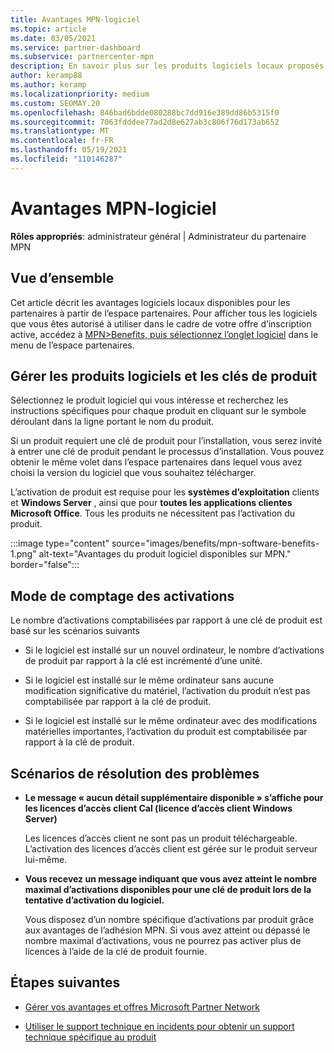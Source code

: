 ```yaml
---
title: Avantages MPN-logiciel
ms.topic: article
ms.date: 03/05/2021
ms.service: partner-dashboard
ms.subservice: partnercenter-mpn
description: En savoir plus sur les produits logiciels locaux proposés en tant qu’avantages Microsoft Partner Network (MPN)
author: keramp88
ms.author: keramp
ms.localizationpriority: medium
ms.custom: SEOMAY.20
ms.openlocfilehash: 846bad6bdde080288bc7dd916e389dd86b5315f0
ms.sourcegitcommit: 7063fdddee77ad2d8e627ab3c806f76d173ab652
ms.translationtype: MT
ms.contentlocale: fr-FR
ms.lasthandoff: 05/19/2021
ms.locfileid: "110146287"
---
```

# <a name="mpn-benefits---software"></a>Avantages MPN-logiciel

**Rôles appropriés**: administrateur général | Administrateur du partenaire MPN

## <a name="overview"></a>Vue d’ensemble

Cet article décrit les avantages logiciels locaux disponibles pour les partenaires à partir de l’espace partenaires. Pour afficher tous les logiciels que vous êtes autorisé à utiliser dans le cadre de votre offre d’inscription active, accédez à  [MPN>Benefits, puis sélectionnez l’onglet logiciel](https://partner.microsoft.com/dashboard/mpn/membership/benefits/software) dans le menu de l’espace partenaires.  

## <a name="manage-software-products-and-product-keys"></a>Gérer les produits logiciels et les clés de produit

Sélectionnez le produit logiciel qui vous intéresse et recherchez les instructions spécifiques pour chaque produit en cliquant sur le symbole déroulant dans la ligne portant le nom du produit.

Si un produit requiert une clé de produit pour l’installation, vous serez invité à entrer une clé de produit pendant le processus d’installation. Vous pouvez obtenir le même volet dans l’espace partenaires dans lequel vous avez choisi la version du logiciel que vous souhaitez télécharger.

L’activation de produit est requise pour les **systèmes d’exploitation** clients et **Windows Server** , ainsi que pour **toutes les applications clientes Microsoft Office**. Tous les produits ne nécessitent pas l’activation du produit.

:::image type="content" source="images/benefits/mpn-software-benefits-1.png" alt-text="Avantages du produit logiciel disponibles sur MPN." border="false":::

## <a name="how-activations-are-counted"></a>Mode de comptage des activations

Le nombre d’activations comptabilisées par rapport à une clé de produit est basé sur les scénarios suivants

- Si le logiciel est installé sur un nouvel ordinateur, le nombre d’activations de produit par rapport à la clé est incrémenté d’une unité.
 
- Si le logiciel est installé sur le même ordinateur sans aucune modification significative du matériel, l’activation du produit n’est pas comptabilisée par rapport à la clé de produit.

- Si le logiciel est installé sur le même ordinateur avec des modifications matérielles importantes, l’activation du produit est comptabilisée par rapport à la clé de produit.

## <a name="troubleshooting-scenarios"></a>Scénarios de résolution des problèmes

- **Le message « aucun détail supplémentaire disponible » s’affiche pour les licences d’accès client Cal (licence d’accès client Windows Server)**

    Les licences d’accès client ne sont pas un produit téléchargeable. L’activation des licences d’accès client est gérée sur le produit serveur lui-même.

- **Vous recevez un message indiquant que vous avez atteint le nombre maximal d’activations disponibles pour une clé de produit lors de la tentative d’activation du logiciel.**

    Vous disposez d’un nombre spécifique d’activations par produit grâce aux avantages de l’adhésion MPN. Si vous avez atteint ou dépassé le nombre maximal d’activations, vous ne pourrez pas activer plus de licences à l’aide de la clé de produit fournie.


 ## <a name="next-steps"></a>Étapes suivantes

- [Gérer vos avantages et offres Microsoft Partner Network](manage-your-partner-network-benefits.md)

- [Utiliser le support technique en incidents pour obtenir un support technique spécifique au produit](mpn-benefits-technical-support.md)



